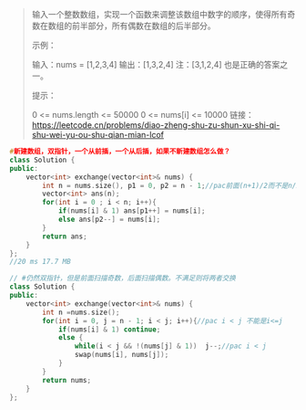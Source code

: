 > 输入一个整数数组，实现一个函数来调整该数组中数字的顺序，使得所有奇数在数组的前半部分，所有偶数在数组的后半部分。
>
>  
>
> 示例：
>
> 输入：nums = [1,2,3,4]
> 输出：[1,3,2,4] 
> 注：[3,1,2,4] 也是正确的答案之一。
>
>
> 提示：
>
> 0 <= nums.length <= 50000
> 0 <= nums[i] <= 10000
> 链接：https://leetcode.cn/problems/diao-zheng-shu-zu-shun-xu-shi-qi-shu-wei-yu-ou-shu-qian-mian-lcof

```cpp
#新建数组，双指针，一个从前插，一个从后插，如果不新建数组怎么做？
class Solution {
public:
    vector<int> exchange(vector<int>& nums) {
        int n = nums.size(), p1 = 0, p2 = n - 1;//pac前面(n+1)/2而不是n/2+1
        vector<int> ans(n);
        for(int i = 0 ; i < n; i++){
            if(nums[i] & 1) ans[p1++] = nums[i];
            else ans[p2--] = nums[i];
        }
        return ans;
    }
};
//20 ms	17.7 MB
```

```cpp
// #仍然双指针，但是前面扫描奇数，后面扫描偶数。不满足则将两者交换
class Solution {
public:
    vector<int> exchange(vector<int>& nums) {
		int n =nums.size();
        for(int i = 0, j = n - 1; i < j; i++){//pac i < j 不能是i<=j
            if(nums[i] & 1) continue;
            else {
                while(i < j && !(nums[j] & 1))	j--;//pac i < j
                swap(nums[i], nums[j]);
            }
        }
        return nums;
    }
};
```

